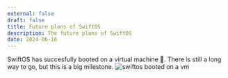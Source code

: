 ```yaml
---
external: false
draft: false
title: Future plans of SwiftOS
description: The future plans of SwiftOS 
date: 2024-06-16
---
```


SwiftOS has succesfully booted on a virtual machine 🎉. There is still a long way to go, but this is a big milestone.
![swiftos booted on a vm](https://github.com/natesworks/natesworks.com/raw/main/content/images/bootable-os.png)